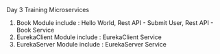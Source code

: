 Day 3 Training Microservices

1. Book Module include : Hello World, Rest API - Submit User, Rest API - Book Service
2. EurekaClient Module include : EurekaClient Service
3. EurekaServer Module include : EurekaServer Service
